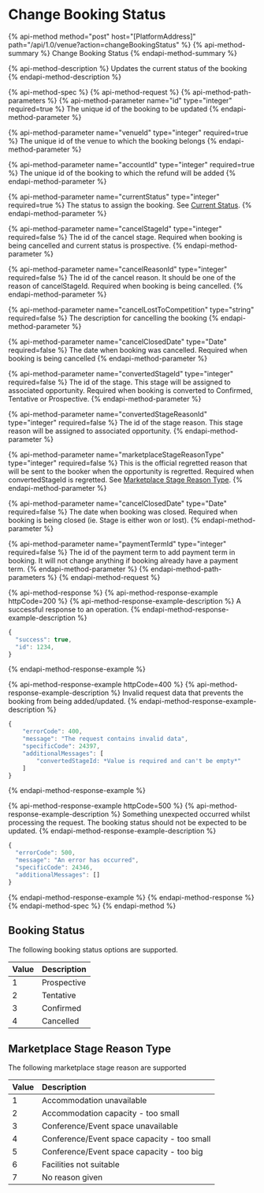 # Change Booking Status

{% api-method method="post" host="\[PlatformAddress\]" path="/api/1.0/venue?action=changeBookingStatus" %}
{% api-method-summary %}
Change Booking Status
{% endapi-method-summary %}

{% api-method-description %}
Updates the current status of the booking
{% endapi-method-description %}

{% api-method-spec %}
{% api-method-request %}
{% api-method-path-parameters %}
{% api-method-parameter name="id" type="integer" required=true %}
The unique id of the booking to be updated
{% endapi-method-parameter %}

{% api-method-parameter name="venueId" type="integer" required=true %}
The unique id of the venue to which the booking belongs
{% endapi-method-parameter %}

{% api-method-parameter name="accountId" type="integer" required=true %}
The unique id of the booking to which the refund will be added
{% endapi-method-parameter %}

{% api-method-parameter name="currentStatus" type="integer" required=true %}
The status to assign the booking. See [Current Status](change-booking-status.md#booking-status).
{% endapi-method-parameter %}

{% api-method-parameter name="cancelStageId" type="integer" required=false %}
The id of the cancel stage. Required when booking is being cancelled and current status is prospective.
{% endapi-method-parameter %}

{% api-method-parameter name="cancelReasonId" type="integer" required=false %}
The id of the cancel reason. It should be one of the reason of cancelStageId. Required when booking is being cancelled.
{% endapi-method-parameter %}

{% api-method-parameter name="cancelLostToCompetition" type="string" required=false %}
The description for cancelling the booking
{% endapi-method-parameter %}

{% api-method-parameter name="cancelClosedDate" type="Date" required=false %}
The date when booking was cancelled. Required when booking is being cancelled
{% endapi-method-parameter %}

{% api-method-parameter name="convertedStageId" type="integer" required=false %}
The id of the stage. This stage will be assigned to associated opportunity. Required when booking is converted to Confirmed, Tentative or Prospective.
{% endapi-method-parameter %}

{% api-method-parameter name="convertedStageReasonId" type="integer" required=false %}
The id of the stage reason. This stage reason will be assigned to associated opportunity.
{% endapi-method-parameter %}

{% api-method-parameter name="marketplaceStageReasonType" type="integer" required=false %}
This is the official regretted reason that will be sent to the booker when the opportunity is regretted. Required when convertedStageId is regretted. See [Marketplace Stage Reason Type](change-booking-status.mb#marketplace-stage-reason-type).
{% endapi-method-parameter %}

{% api-method-parameter name="cancelClosedDate" type="Date" required=false %}
The date when booking was closed. Required when booking is being closed (ie. Stage is either won or lost).
{% endapi-method-parameter %}

{% api-method-parameter name="paymentTermId" type="integer" required=false %}
The id of the payment term to add payment term in booking. It will not change anything if booking already have a payment term.
{% endapi-method-parameter %}
{% endapi-method-path-parameters %}
{% endapi-method-request %}

{% api-method-response %}
{% api-method-response-example httpCode=200 %}
{% api-method-response-example-description %}
A successful response to an operation.
{% endapi-method-response-example-description %}

```javascript
{
  "success": true,
  "id": 1234,
}
```
{% endapi-method-response-example %}

{% api-method-response-example httpCode=400 %}
{% api-method-response-example-description %}
Invalid request data that prevents the booking from being added/updated.
{% endapi-method-response-example-description %}

```javascript
{
    "errorCode": 400,
    "message": "The request contains invalid data",
    "specificCode": 24397,
    "additionalMessages": [
        "convertedStageId: *Value is required and can't be empty*"
    ]
}
```
{% endapi-method-response-example %}

{% api-method-response-example httpCode=500 %}
{% api-method-response-example-description %}
Something unexpected occurred whilst processing the request. The booking status should not be expected to be updated.
{% endapi-method-response-example-description %}

```javascript
{
  "errorCode": 500,
  "message": "An error has occurred",
  "specificCode": 24346,
  "additionalMessages": []
}
```
{% endapi-method-response-example %}
{% endapi-method-response %}
{% endapi-method-spec %}
{% endapi-method %}

## Booking Status

The following booking status options are supported.

| Value | Description |
| :--- | :--- |
| 1 | Prospective |
| 2 | Tentative |
| 3 | Confirmed |
| 4 | Cancelled |

## Marketplace Stage Reason Type

The following marketplace stage reason are supported

| Value | Description |
| :--- | :--- |
| 1 | Accommodation unavailable |
| 2 | Accommodation capacity - too small |
| 3 | Conference/Event space unavailable |
| 4 | Conference/Event space capacity - too small |
| 5 | Conference/Event space capacity - too big |
| 6 | Facilities not suitable |
| 7 | No reason given |


